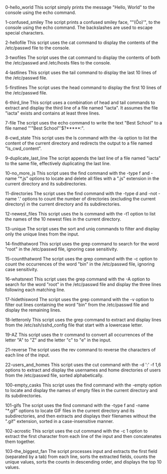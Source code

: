 0-hello_world
This script simply prints the message "Hello, World" to the console using the echo command.

1-confused_smiley
The script prints a confused smiley face, ""(Ôo)'", to the console using the echo command. The backslashes are used to escape special characters.

2-hellofile
This script uses the cat command to display the contents of the /etc/passwd file to the console.

3-twofiles
The script uses the cat command to display the contents of both the /etc/passwd and /etc/hosts files to the console.

4-lastlines
This script uses the tail command to display the last 10 lines of the /etc/passwd file.

5-firstlines
The script uses the head command to display the first 10 lines of the /etc/passwd file.

6-third_line
This script uses a combination of head and tail commands to extract and display the third line of a file named "iacta". It assumes the file "iacta" exists and contains at least three lines.

7-file
The script uses the echo command to write the text "Best School" to a file named "'"Best School"'$\?\*****:".

8-cwd_state
This script uses the ls command with the -la option to list the content of the current directory and redirects the output to a file named "ls_cwd_content".

9-duplicate_last_line
The script appends the last line of a file named "iacta" to the same file, effectively duplicating the last line.

10-no_more_js
This script uses the find command with the -type f and -name "*.js" options to locate and delete all files with a ".js" extension in the current directory and its subdirectories.

11-directories
The script uses the find command with the -type d and -not -name '.' options to count the number of directories (excluding the current directory) in the current directory and its subdirectories.

12-newest_files
This script uses the ls command with the -t1 option to list the names of the 10 newest files in the current directory.

13-unique
The script uses the sort and uniq commands to filter and display only the unique lines from the input.

14-findthatword
This script uses the grep command to search for the word "root" in the /etc/passwd file, ignoring case sensitivity.

15-countthatword
The script uses the grep command with the -c option to count the occurrences of the word "bin" in the /etc/passwd file, ignoring case sensitivity.

16-whatsnext
This script uses the grep command with the -A option to search for the word "root" in the /etc/passwd file and display the three lines following each matching line.

17-hidethisword
The script uses the grep command with the -v option to filter out lines containing the word "bin" from the /etc/passwd file and display the remaining lines.

18-letteronly
This script uses the grep command to extract and display lines from the /etc/ssh/sshd_config file that start with a lowercase letter.

19-AZ
This script uses the tr command to convert all occurrences of the letter "A" to "Z" and the letter "c" to "e" in the input.

21-reverse
The script uses the rev command to reverse the characters of each line of the input.

22-users_and_homes
This script uses the cut command with the -d ':' -f 1,6 options to extract and display the usernames and home directories of users from the /etc/passwd file, sorted alphabetically.

100-empty_casks
This script uses the find command with the -empty option to locate and display the names of empty files in the current directory and its subdirectories.

101-gifs
The script uses the find command with the -type f and -name "*.gif" options to locate GIF files in the current directory and its subdirectories, and then extracts and displays their filenames without the ".gif" extension, sorted in a case-insensitive manner.

102-acrostic
This script uses the cut command with the -c 1 option to extract the first character from each line of the input and then concatenates them together.

103-the_biggest_fan
The script processes input and extracts the first field (separated by a tab) from each line, sorts the extracted fields, counts the unique values, sorts the counts in descending order, and displays the top 10 values.
